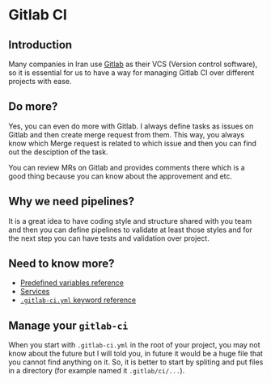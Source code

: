 # Gitlab CI

## Introduction

Many companies in Iran use [Gitlab](https://about.gitlab.com/) as their VCS (Version control software), so it is essential for us
to have a way for managing Gitlab CI over different projects with ease.

## Do more?

Yes, you can even do more with Gitlab. I always define tasks as issues on Gitlab and then create merge request from them.
This way, you always know which Merge request is related to which issue and then you can find out the desciption of the task.

You can review MRs on Gitlab and provides comments there which is a good thing because you can know about the approvement
and etc.

## Why we need pipelines?

It is a great idea to have coding style and structure shared with you team and then you can define pipelines to validate at
least those styles and for the next step you can have tests and validation over project.

## Need to know more?

- [Predefined variables reference](https://docs.gitlab.com/ee/ci/variables/predefined_variables.html)
- [Services](https://docs.gitlab.com/ee/ci/services/)
- [`.gitlab-ci.yml` keyword reference](https://docs.gitlab.com/ee/ci/yaml/)

## Manage your `gitlab-ci`

When you start with `.gitlab-ci.yml` in the root of your project, you may not know about the future but I will told you,
in future it would be a huge file that you cannot find anything on it.
So, it is better to start by spliting and put files in a directory (for example named it `.gitlab/ci/...`).
